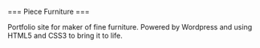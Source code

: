 === Piece Furniture ===

Portfolio site for maker of fine furniture. Powered by Wordpress and using HTML5 and CSS3 to bring it to life. 